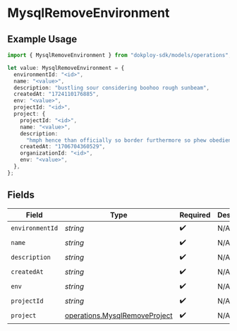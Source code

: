 # MysqlRemoveEnvironment

## Example Usage

```typescript
import { MysqlRemoveEnvironment } from "dokploy-sdk/models/operations";

let value: MysqlRemoveEnvironment = {
  environmentId: "<id>",
  name: "<value>",
  description: "bustling sour considering boohoo rough sunbeam",
  createdAt: "1724110176885",
  env: "<value>",
  projectId: "<id>",
  project: {
    projectId: "<id>",
    name: "<value>",
    description:
      "hmph hence than officially so border furthermore so phew obedience",
    createdAt: "1706704360529",
    organizationId: "<id>",
    env: "<value>",
  },
};
```

## Fields

| Field                                                                          | Type                                                                           | Required                                                                       | Description                                                                    |
| ------------------------------------------------------------------------------ | ------------------------------------------------------------------------------ | ------------------------------------------------------------------------------ | ------------------------------------------------------------------------------ |
| `environmentId`                                                                | *string*                                                                       | :heavy_check_mark:                                                             | N/A                                                                            |
| `name`                                                                         | *string*                                                                       | :heavy_check_mark:                                                             | N/A                                                                            |
| `description`                                                                  | *string*                                                                       | :heavy_check_mark:                                                             | N/A                                                                            |
| `createdAt`                                                                    | *string*                                                                       | :heavy_check_mark:                                                             | N/A                                                                            |
| `env`                                                                          | *string*                                                                       | :heavy_check_mark:                                                             | N/A                                                                            |
| `projectId`                                                                    | *string*                                                                       | :heavy_check_mark:                                                             | N/A                                                                            |
| `project`                                                                      | [operations.MysqlRemoveProject](../../models/operations/mysqlremoveproject.md) | :heavy_check_mark:                                                             | N/A                                                                            |